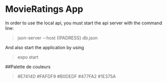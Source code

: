 # MovieRatings App

In order to use the local api, you must start the api server with the command line:
>json-server --host {IPADRESS} db.json

And also start the application by using 
>expo start

##Palette de couleurs
>#E7414D
>#FAFDF9
>#B0DEDF
>#477FA2
>#1E375A
